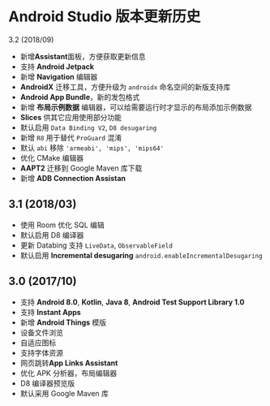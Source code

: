 # Android Studio 版本更新历史

3.2 \(2018/09\)

* 新增**Assistant**面板，方便获取更新信息
* 支持 **Android Jetpack** 
* 新增 **Navigation** 编辑器
* **AndroidX** 迁移工具，方便升级为 `androidx` 命名空间的新版支持库
* **Android App Bundle**，新的发包格式
* 新增 **布局示例数据** 编辑器，可以给需要运行时才显示的布局添加示例数据
* **Slices** 供其它应用使用部分功能
* 默认启用 `Data Binding V2`, `D8 desugaring`
* 新增 `R8` 用于替代 `ProGuard` 混淆
* 默认 `abi` 移除 `'armeabi', 'mips', 'mips64'`
* 优化 CMake 编辑器
* **AAPT2** 迁移到 Google Maven 库下载
* 新增 **ADB Connection Assistan**

## 3.1 \(2018/03\)

* 使用 Room 优化 SQL 编辑
* 默认启用 D8 编译器
* 更新 Databing 支持 `LiveData`, `ObservableField`
* 默认启用 **Incremental desugaring** `android.enableIncrementalDesugaring`

## 3.0 \(2017/10\)

* 支持 **Android 8.0**,  **Kotlin**,  **Java 8**, **Android Test Support Library 1.0**
* 支持 **Instant Apps**
* 新增 **Android Things** 模版
* 设备文件浏览
* 自适应图标
* 支持字体资源
* 网页跳转**App Links Assistant**
* 优化 APK 分析器，布局编辑器
* D8 编译器预览版
* 默认采用 Google Maven 库

